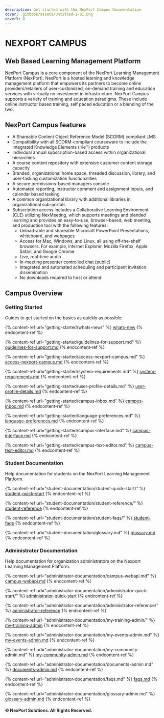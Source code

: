 ```yaml
---
description: Get started with the NexPort Campus Documentation
cover: .gitbook/assets/Untitled-1-01.png
coverY: 0
---
```


# NEXPORT CAMPUS

## Web Based Learning Management Platform

NexPort Campus is a core component of the NexPort Learning Management Platform (NexPort). NexPort is a hosted learning and knowledge management platform that empowers its partners to become online providers/retailers of user-customized, on-demand training and education services with virtually no investment in infrastructure. NexPort Campus supports a variety of training and education paradigms. These include online instructor based training, self paced education or a blending of the two.

## NexPort Campus features

* A Shareable Content Object Reference Model (SCORM) compliant LMS
* Compatibility with all SCORM-compliant courseware to include the Integrated Knowledge Elements (iKe™) products
* Individual annual subscription-based access within organizational hierarchies
* A course content repository with extensive customer content storage capacity
* Branded, organizational home space, threaded discussion, library, and user-tasking customization functionalities
* A secure permissions-based managers console
* Automated reporting, instructor comment and assignment inputs, and calendar based tasking
* A common organizational library with additional libraries in organizational sub-portals
* Subscription access includes a Collaborative Learning Environment (CLE) utilizing NexMeeting, which supports meetings and blended learning and provides an easy-to-use, browser-based, web meeting, and production tool with the following features:
  * Unload-able and shareable Microsoft PowerPoint Presentations, whiteboard, and webpages
  * Access for Mac, Windows, and Linux, all using off-the-shelf browsers. For example, Internet Explorer, Mozilla Firefox, Apple Safari, and Google Chrome
  * Live, real-time audio
  * In-meeting presenter controlled chat (public)
  * Integrated and automated scheduling and participant invitation dissemination
  * No downloads required to host or attend

## Campus Overview

### Getting Started

Guides to get started on the basics as quickly as possible:

{% content-ref url="getting-started/whats-new/" %}
[whats-new](getting-started/whats-new/)
{% endcontent-ref %}

{% content-ref url="getting-started/guidelines-for-support.md" %}
[guidelines-for-support.md](getting-started/guidelines-for-support.md)
{% endcontent-ref %}

{% content-ref url="getting-started/access-nexport-campus.md" %}
[access-nexport-campus.md](getting-started/access-nexport-campus.md)
{% endcontent-ref %}

{% content-ref url="getting-started/system-requirements.md" %}
[system-requirements.md](getting-started/system-requirements.md)
{% endcontent-ref %}

{% content-ref url="getting-started/user-profile-details.md" %}
[user-profile-details.md](getting-started/user-profile-details.md)
{% endcontent-ref %}

{% content-ref url="getting-started/campus-inbox.md" %}
[campus-inbox.md](getting-started/campus-inbox.md)
{% endcontent-ref %}

{% content-ref url="getting-started/language-preferences.md" %}
[language-preferences.md](getting-started/language-preferences.md)
{% endcontent-ref %}

{% content-ref url="getting-started/campus-interface.md" %}
[campus-interface.md](getting-started/campus-interface.md)
{% endcontent-ref %}

{% content-ref url="getting-started/campus-text-editor.md" %}
[campus-text-editor.md](getting-started/campus-text-editor.md)
{% endcontent-ref %}

### Student Documentation

Help documentation for students on the NexPort Learning Management Platform.

{% content-ref url="student-documentation/student-quick-start/" %}
[student-quick-start](student-documentation/student-quick-start/)
{% endcontent-ref %}

{% content-ref url="student-documentation/student-reference/" %}
[student-reference](student-documentation/student-reference/)
{% endcontent-ref %}

{% content-ref url="student-documentation/student-faqs/" %}
[student-faqs](student-documentation/student-faqs/)
{% endcontent-ref %}

{% content-ref url="student-documentation/glossary.md" %}
[glossary.md](student-documentation/glossary.md)
{% endcontent-ref %}

### Administrator Documentation

Help documentation for organization administrators on the Nexport Learning Management Platform.&#x20;

{% content-ref url="administrator-documentation/campus-webapi.md" %}
[campus-webapi.md](administrator-documentation/campus-webapi.md)
{% endcontent-ref %}

{% content-ref url="administrator-documentation/administrator-quick-start/" %}
[administrator-quick-start](administrator-documentation/administrator-quick-start/)
{% endcontent-ref %}

{% content-ref url="administrator-documentation/administrator-reference/" %}
[administrator-reference](administrator-documentation/administrator-reference/)
{% endcontent-ref %}

{% content-ref url="administrator-documentation/my-training-admin/" %}
[my-training-admin](administrator-documentation/my-training-admin/)
{% endcontent-ref %}

{% content-ref url="administrator-documentation/my-events-admin.md" %}
[my-events-admin.md](administrator-documentation/my-events-admin.md)
{% endcontent-ref %}

{% content-ref url="administrator-documentation/my-community-admin.md" %}
[my-community-admin.md](administrator-documentation/my-community-admin.md)
{% endcontent-ref %}

{% content-ref url="administrator-documentation/documents-admin.md" %}
[documents-admin.md](administrator-documentation/documents-admin.md)
{% endcontent-ref %}

{% content-ref url="administrator-documentation/faqs.md" %}
[faqs.md](administrator-documentation/faqs.md)
{% endcontent-ref %}

{% content-ref url="administrator-documentation/glossary-admin.md" %}
[glossary-admin.md](administrator-documentation/glossary-admin.md)
{% endcontent-ref %}

#### © NexPort Solutions. All Rights Reserved.
